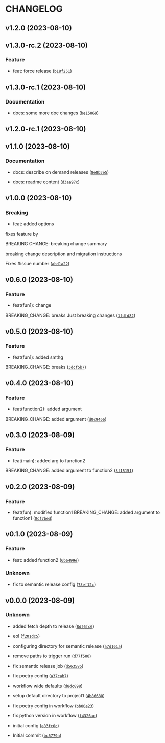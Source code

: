 # CHANGELOG



## v1.2.0 (2023-08-10)


## v1.3.0-rc.2 (2023-08-10)

### Feature

* feat: force release ([`b18f251`](https://github.com/tch-at-bain/tch-test-python-ci/commit/b18f2512848620b60cc4e1efafaf5f7d76e217bd))


## v1.3.0-rc.1 (2023-08-10)

### Documentation

* docs: some more doc changes ([`be15069`](https://github.com/tch-at-bain/tch-test-python-ci/commit/be1506914bd33899242785a4c077c292b9011ac4))


## v1.2.0-rc.1 (2023-08-10)


## v1.1.0 (2023-08-10)

### Documentation

* docs: describe on demand releases ([`8e8b3e5`](https://github.com/tch-at-bain/tch-test-python-ci/commit/8e8b3e5dad38858a9c2f8348b5add92aea787f40))

* docs: readme content ([`d3aa97c`](https://github.com/tch-at-bain/tch-test-python-ci/commit/d3aa97c0df67168dafe4d87e26fdf7944e5dab26))


## v1.0.0 (2023-08-10)

### Breaking

* feat: added options

fixes feature by

BREAKING CHANGE: breaking change summary

breaking change description and migration instructions

Fixes #issue number ([`abd1a22`](https://github.com/tch-at-bain/tch-test-python-ci/commit/abd1a22705125d533f2deb8351ebfad9be3137f3))


## v0.6.0 (2023-08-10)

### Feature

* feat(fun1): change

BREAKING_CHANGE: breaks
Just breaking changes ([`1fdfd82`](https://github.com/tch-at-bain/tch-test-python-ci/commit/1fdfd826c576f7d3f1204d7853e323fb18229578))


## v0.5.0 (2023-08-10)

### Feature

* feat(fun1): added smthg

BREAKING_CHANGE: breaks ([`3dcf5b7`](https://github.com/tch-at-bain/tch-test-python-ci/commit/3dcf5b7cea4b46794b173b541cf349061a901410))


## v0.4.0 (2023-08-10)

### Feature

* feat(function2): added argument

BREAKING_CHANGE: added argument ([`d0c9466`](https://github.com/tch-at-bain/tch-test-python-ci/commit/d0c9466f3c38cb01dd923c22dc5dd73f65091035))


## v0.3.0 (2023-08-09)

### Feature

* feat(main): added arg to function2

BREAKING_CHANGE: added argument to function2 ([`3f15151`](https://github.com/tch-at-bain/tch-test-python-ci/commit/3f15151fbd1fc92ccdafd7dd02cf84adb93cf739))


## v0.2.0 (2023-08-09)

### Feature

* feat(fun): modified function1
BREAKING_CHANGE: added argument to function1 ([`0cf7bed`](https://github.com/tch-at-bain/tch-test-python-ci/commit/0cf7bede9ad28659c5df59728ac0ae1c8024606d))


## v0.1.0 (2023-08-09)

### Feature

* feat: added function2 ([`6b6499e`](https://github.com/tch-at-bain/tch-test-python-ci/commit/6b6499e1d90ea5c2d73cdaa865b298a7bdc09757))

### Unknown

* fix to semantic release config ([`73ef12c`](https://github.com/tch-at-bain/tch-test-python-ci/commit/73ef12c8171c1bb32cc99ea4160cc4c7c9299264))


## v0.0.0 (2023-08-09)

### Unknown

* added fetch depth to release ([`8df6fc6`](https://github.com/tch-at-bain/tch-test-python-ci/commit/8df6fc6dacccadf48b8acad00304d2f7388986d6))

* eol ([`f201dc5`](https://github.com/tch-at-bain/tch-test-python-ci/commit/f201dc5c5b84ca83b63e17de8169ff0ea7e70f4e))

* configuring directory for semantic release ([`a7d161a`](https://github.com/tch-at-bain/tch-test-python-ci/commit/a7d161a1ef882763e997f976e86452ee06464376))

* remove paths to trigger run ([`d77f500`](https://github.com/tch-at-bain/tch-test-python-ci/commit/d77f5007b4d4486e64f0c93a5e423ad55d6c5d99))

* fix semantic release job ([`d563585`](https://github.com/tch-at-bain/tch-test-python-ci/commit/d5635854a9193c090afd8b8ac3974cd5bb696e41))

* fix poetry config ([`a37cab7`](https://github.com/tch-at-bain/tch-test-python-ci/commit/a37cab72bf9b3ac4c517f3ad5e035dc0053b5958))

* workflow wide defaults ([`d8dc898`](https://github.com/tch-at-bain/tch-test-python-ci/commit/d8dc8984456151f31f35b83e53081999ae744c39))

* setup default directory to project1 ([`4b86680`](https://github.com/tch-at-bain/tch-test-python-ci/commit/4b8668079b4daa0b1685532a3df228779c427b8d))

* fix poetry config in workflow ([`bb00e23`](https://github.com/tch-at-bain/tch-test-python-ci/commit/bb00e23448ab389befed429132bf926d05959092))

* fix python version in workflow ([`f4326ac`](https://github.com/tch-at-bain/tch-test-python-ci/commit/f4326ac767dd42c7d00d1f2d7d696d42537d9b64))

* initial config ([`e83fc6c`](https://github.com/tch-at-bain/tch-test-python-ci/commit/e83fc6ca29a050c93a8a7615e545e8bfa98802e9))

* Initial commit ([`bc5779a`](https://github.com/tch-at-bain/tch-test-python-ci/commit/bc5779a34ccb49fe371872444e7da1dc0534478c))
